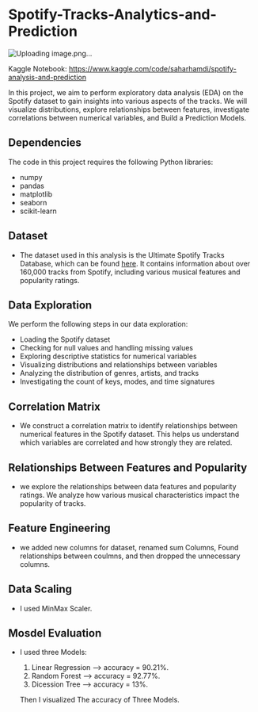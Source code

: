 # Spotify-Tracks-Analytics-and-Prediction


![Uploading image.png…]()





Kaggle Notebook: https://www.kaggle.com/code/saharhamdi/spotify-analysis-and-prediction



In this project, we aim to perform exploratory data analysis (EDA) on the Spotify dataset to gain insights into various aspects of the tracks. We will visualize distributions, explore relationships between features, investigate correlations between numerical variables, and Build a Prediction Models.



## **Dependencies**

The code in this project requires the following Python libraries:

- numpy
- pandas
- matplotlib
- seaborn
- scikit-learn



## **Dataset**

- The dataset used in this analysis is the Ultimate Spotify Tracks Database, which can be found [here](https://www.kaggle.com/datasets/zaheenhamidani/ultimate-spotify-tracks-db). It contains information about over 160,000 tracks from Spotify, including various musical features and popularity ratings.



## **Data Exploration**

We perform the following steps in our data exploration:

* Loading the Spotify dataset
* Checking for null values and handling missing values
* Exploring descriptive statistics for numerical variables
* Visualizing distributions and relationships between variables
* Analyzing the distribution of genres, artists, and tracks
* Investigating the count of keys, modes, and time signatures


## **Correlation Matrix**

- We construct a correlation matrix to identify relationships between numerical features in the Spotify dataset. This helps us understand which variables are correlated and how strongly they are related.



## **Relationships Between Features and Popularity**

- we explore the relationships between data features and popularity ratings. We analyze how various musical characteristics impact the popularity of tracks.


## **Feature Engineering**

- we added new columns for dataset, renamed sum Columns, Found relationships between coulmns, and then dropped the unnecessary columns.



## **Data Scaling**

- I used MinMax Scaler.



## **Mosdel Evaluation**

- I used three Models:
   1. Linear Regression --> accuracy = 90.21%.
   2. Random Forest --> accuracy = 92.77%.
   3. Dicession Tree --> accuracy = 13%.
 
  Then I visualized The accuracy of Three Models.

